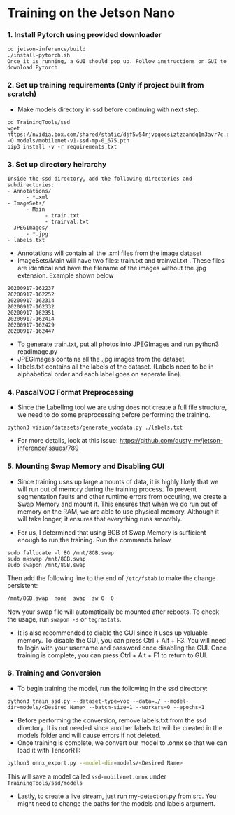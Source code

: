 # Training on the Jetson Nano

### 1. Install Pytorch using provided downloader

```
cd jetson-inference/build
./install-pytorch.sh
Once it is running, a GUI should pop up. Follow instructions on GUI to download Pytorch
```
### 2. Set up training requirements (Only if project built from scratch)

* Make models directory in ssd before continuing with next step.

```
cd TrainingTools/ssd
wget https://nvidia.box.com/shared/static/djf5w54rjvpqocsiztzaandq1m3avr7c.pth -O models/mobilenet-v1-ssd-mp-0_675.pth
pip3 install -v -r requirements.txt
```
### 3. Set up directory heirarchy

```
Inside the ssd directory, add the following directories and subdirectories:
- Annotations/
      - *.xml
- ImageSets/
      - Main
            - train.txt
            - trainval.txt
- JPEGImages/
      - *.jpg
- labels.txt

```

* Annotations will contain all the .xml files from the image dataset
* ImageSets/Main will have two files: train.txt and trainval.txt . These files are identical and have the filename of the images without the .jpg extension. Example shown below
```
20200917-162237
20200917-162252
20200917-162314
20200917-162332
20200917-162351
20200917-162414
20200917-162429
20200917-162447
```

* To generate train.txt, put all photos into JPEGImages and run python3 readImage.py
* JPEGImages contains all the .jpg images from the dataset.
* labels.txt contains all the labels of the dataset. (Labels need to be in alphabetical order and each label goes on seperate line).

### 4. PascalVOC Format Preprocessing

* Since the LabelImg tool we are using does not create a full file structure, we need to do some preprocessing before performing the training. 
```
python3 vision/datasets/generate_vocdata.py ./labels.txt
```

* For more details, look at this issue: https://github.com/dusty-nv/jetson-inference/issues/789

### 5. Mounting Swap Memory and Disabling GUI

* Since training uses up large amounts of data, it is highly likely that we will run out of memory during the training process. To prevent segmentation faults and other runtime errors from occuring, we create a Swap Memory and mount it. This ensures that when we do run out of memory on the RAM, we are able to use physical memory. Although it will take longer, it ensures that everything runs smoothly.

* For us, I determined that using 8GB of Swap Memory is sufficient enough to run the training. Run the commands below

```
sudo fallocate -l 8G /mnt/8GB.swap
sudo mkswap /mnt/8GB.swap
sudo swapon /mnt/8GB.swap
```

Then add the following line to the end of `/etc/fstab` to make the change persistent:

``` bash
/mnt/8GB.swap  none  swap  sw 0  0
```

Now your swap file will automatically be mounted after reboots.  To check the usage, run `swapon -s` or `tegrastats`.

* It is also recommended to diable the GUI since it uses up valuable memory. To disable the GUI, you can press Ctrl + Alt + F3. You will need to login with your username and password once disabling the GUI. Once training is complete, you can press Ctrl + Alt + F1 to return to GUI.

### 6. Training and Conversion

* To begin training the model, run the following in the ssd directory:
```
python3 train_ssd.py --dataset-type=voc --data=./ --model-dir=models/<Desired Name> --batch-size=1 --workers=0 --epochs=1
```

* Before performing the conversion, remove labels.txt from the ssd directory. It is not needed since another labels.txt will be created in the models folder and will cause errors if not deleted.
* Once training is complete, we convert our model to .onnx so that we can load it with TensorRT:

``` bash
python3 onnx_export.py --model-dir=models/<Desired Name>
```

This will save a model called `ssd-mobilenet.onnx` under `TrainingTools/ssd/models`

* Lastly, to create a live stream, just run my-detection.py from src. You might need to change the paths for the models and labels argument.

